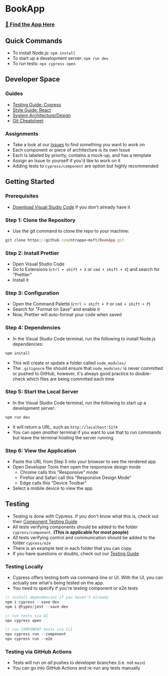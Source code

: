 # BookApp

### [🚀 Find the App Here](https://ntrappe-msft.github.io/BookApp/)

## Quick Commands

- To install Node.js: `npm install`
- To start up a development server: `npm run dev`
- To run tests: `npx cypress open`

## Developer Space

### Guides

- [Testing Guide: Cypress](https://github.com/ntrappe-msft/BookApp/wiki/Testing-Guide)
- [Style Guide: React](https://github.com/ntrappe-msft/BookApp/wiki/Style-Guide)
- [System Architecture/Design](https://github.com/ntrappe-msft/BookApp/wiki/System-Design)
- [Git Cheatsheet](https://github.com/ntrappe-msft/BookApp/wiki/Git-Cheatsheet)

### Assignments

- Take a look at our [Issues](https://github.com/ntrappe-msft/BookApp/issues) to find something you want to work on
- Each component or piece of architecture is its own Issue
- Each is labeled by priority, contains a mock-up, and has a template
- Assign an Issue to yourself if you'd like to work on it
- Adding tests to `cypress/component` are option but highly recommended

## Getting Started

### Prerequisites

- [Download Visual Studio Code](https://code.visualstudio.com/download) if you don't already have it

### Step 1: Clone the Repository

- Use the git command to clone the repo to your machine:

```ruby
git clone https://github.com/ntrappe-msft/BookApp.git
```

### Step 2: Install Prettier

- Open Visual Studio Code
- Go to Extensions (`ctrl + shift + X` or `cmd + shift + X`) and search for "Prettier"
- Install it

### Step 3: Configuration

- Open the Command Palette (`ctrl + shift + P` or `cmd + shift + P`)
- Search for "Format on Save" and enable it
- Now, Prettier will auto-format your code when saved

### Step 4: Dependencies

- In the Visual Studio Code terminal, run the following to install Node.js dependencies:

```ruby
npm install
```

- This will create or update a folder called `node_modules/`
- The `.gitignore` file should ensure that `node_modules/` is never committed or pushed to GitHub, however, it's always good practice to double-check which files are being committed each time

### Step 5: Start the Local Server

- In the Visual Studio Code terminal, run the following to start up a development server:

```ruby
npm run dev
```

- It will return a URL, such as `http://localhost:5174`
- You can open _another_ terminal if you want to use that to run commands but leave the terminal hosting the server running

### Step 6: View the Application

- Paste the URL from Step 5 into your browser to see the rendered app
- Open Developer Tools then open the responsive design mode
  - Chrome calls this "Responsive" mode
  - Firefox and Safari call this "Responsive Design Mode"
  - Edge calls this "Device Toolbar"
- Select a mobile device to view the app

## Testing

- Testing is done with Cypress. If you don't know what this is, check out their [Component Testing Guide](https://docs.cypress.io/guides/component-testing/overview)
- All tests verifying components should be added to the folder `cypress/component`. **(This is applicable for most people)**
- All tests verifying control and communication should be added to the folder `cypress/e2e`
- There is an example test in each folder that you can copy.
- If you have questions or doubts, check out our [Testing Guide](https://github.com/ntrappe-msft/BookApp/wiki/Testing-Guide)

### Testing Locally

- Cypress offers testing both via command-line or UI. With the UI, you can actually see what's being tested on the app.
- You need to specify if you're testing component or e2e tests

```javascript
// install dependencies if you haven't already
npm i cypress --save-dev
npm i @types/jest --save-dev
```

```javascript
// run tests via UI
npx cypress open
```

```javascript
// run COMPONENT tests via CLI
npx cypress run --component
npx cypress run --e2e
```

### Testing via GitHub Actions

- Tests will run on _all_ pushes to developer branches (i.e. not `main`)
- You can go into GitHub Actions and re-run any tests manually

